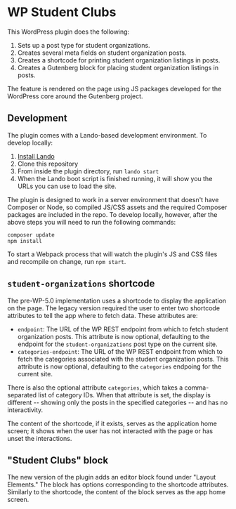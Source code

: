# WP Student Clubs

This WordPress plugin does the following:

1. Sets up a post type for student organizations.
2. Creates several meta fields on student organization posts.
3. Creates a shortcode for printing student organization listings in posts.
4. Creates a Gutenberg block for placing student organization listings in posts.

The feature is rendered on the page using JS packages developed for the WordPress core around the Gutenberg project.

## Development

The plugin comes with a Lando-based development environment. To develop locally:

1. [Install Lando](https://docs.devwithlando.io/installation/macos.html)
2. Clone this repository
3. From inside the plugin directory, run `lando start`
4. When the Lando boot script is finished running, it will show you the URLs you can use to load the site.

The plugin is designed to work in a server environment that doesn't have Composer or Node, so compiled JS/CSS assets and the required Composer packages are included in the repo. To develop locally, however, after the above steps you will need to run the following commands:

```
composer update
npm install
```

To start a Webpack process that will watch the plugin's JS and CSS files and recompile on change, run `npm start`.

## `student-organizations` shortcode

The pre-WP-5.0 implementation uses a shortcode to display the application on the page. The legacy version required the user to enter two shortcode attributes to tell the app where to fetch data. These attributes are:

-   `endpoint`: The URL of the WP REST endpoint from which to fetch student organization posts. This attribute is now optional, defaulting to the endpoint for the `student-organizations` post type on the current site.
-   `categories-endpoint`: The URL of the WP REST endpoint from which to fetch the categories associated with the student organization posts. This attribute is now optional, defaulting to the `categories` endpoing for the current site.

There is also the optional attribute `categories`, which takes a comma-separated list of category IDs. When that attribute is set, the display is different -- showing only the posts in the specified categories -- and has no interactivity.

The content of the shortcode, if it exists, serves as the application home screen; it shows when the user has not interacted with the page or has unset the interactions.

## "Student Clubs" block

The new version of the plugin adds an editor block found under "Layout Elements." The block has options corresponding to the shortcode attributes. Similarly to the shortcode, the content of the block serves as the app home screen.

